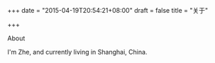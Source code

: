 +++
date = "2015-04-19T20:54:21+08:00"
draft = false
title = "关于"

+++

About

I'm Zhe, and currently living in Shanghai, China.
